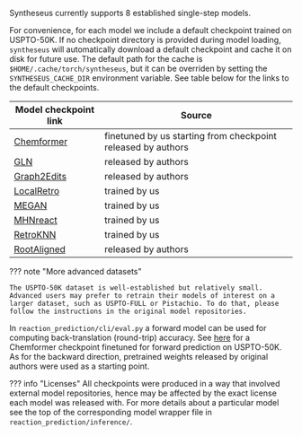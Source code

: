 Syntheseus currently supports 8 established single-step models.

For convenience, for each model we include a default checkpoint trained on USPTO-50K.
If no checkpoint directory is provided during model loading, `syntheseus` will automatically download a default checkpoint and cache it on disk for future use.
The default path for the cache is `$HOME/.cache/torch/syntheseus`, but it can be overriden by setting the `SYNTHESEUS_CACHE_DIR` environment variable.
See table below for the links to the default checkpoints.

| Model checkpoint link                                          | Source |
|----------------------------------------------------------------|--------|
| [Chemformer](https://figshare.com/ndownloader/files/42009888)  | finetuned by us starting from checkpoint released by authors |
| [GLN](https://figshare.com/ndownloader/files/42012720)         | released by authors |
| [Graph2Edits](https://figshare.com/ndownloader/files/44194301) | released by authors |
| [LocalRetro](https://figshare.com/ndownloader/files/42287319)  | trained by us |
| [MEGAN](https://figshare.com/ndownloader/files/42012732)       | trained by us |
| [MHNreact](https://figshare.com/ndownloader/files/42012777)    | trained by us |
| [RetroKNN](https://figshare.com/ndownloader/files/45662430)    | trained by us |
| [RootAligned](https://figshare.com/ndownloader/files/42012792) | released by authors |

??? note "More advanced datasets"

    The USPTO-50K dataset is well-established but relatively small. Advanced users may prefer to retrain their models of interest on a larger dataset, such as USPTO-FULL or Pistachio. To do that, please follow the instructions in the original model repositories.

In `reaction_prediction/cli/eval.py` a forward model can be used for computing back-translation (round-trip) accuracy.
See [here](https://figshare.com/ndownloader/files/42012708) for a Chemformer checkpoint finetuned for forward prediction on USPTO-50K. As for the backward direction, pretrained weights released by original authors were used as a starting point.

??? info "Licenses"
    All checkpoints were produced in a way that involved external model repositories, hence may be affected by the exact license each model was released with.
    For more details about a particular model see the top of the corresponding model wrapper file in `reaction_prediction/inference/`.
